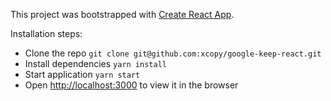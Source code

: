 This project was bootstrapped with [Create React App](https://github.com/facebook/create-react-app).

Installation steps:

- Clone the repo `git clone git@github.com:xcopy/google-keep-react.git`
- Install dependencies `yarn install`
- Start application `yarn start`
- Open [http://localhost:3000](http://localhost:3000) to view it in the browser
